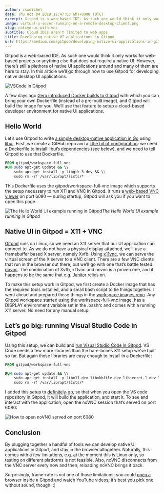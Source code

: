 ```yaml
---
author: csweichel
date: Thu Oct 04 2018 12:47:53 GMT+0000 (UTC)
excerpt: Gitpod is a web-based IDE. As such one would think it only works for web-based projects or anything else that does not require a native UI
image: virtual-x-sever-running-on-a-remote-desktop-client.png
slug: native-ui-with-vnc
subtitle: Cloud IDEs aren't limited to web apps
title: Developing native UI applications in Gitpod
url: https://medium.com/gitpod/developing-native-ui-applications-in-gitpod-15af2967c24e
---
```


<script context="module">
  export const prerender = true;
</script>

Gitpod is a web-based IDE. As such one would think it only works for web-based projects or anything else that does not require a native UI. However, there’s still a plethora of native UI applications around and many of them are here to stay. In this article we’ll go through how to use Gitpod for developing native desktop UI applications.

![VSCode in Gitpod](../../../static/images/blog/native-ui-with-vnc/virtual-x-sever-running-on-a-remote-desktop-client.png)

A few days ago [Gero introduced Docker builds to Gitpod](/blog/docker-in-gitpod) with which you can bring your own Dockerfile (instead of a pre-built image), and Gitpod will build the image for you. We’ll use that feature to setup a cloud-based developer environment for native UI applications.

## Hello World

Let’s use Gitpod to write <a class="no-nowrap" href="https://github.com/csweichel/gitpod-hello-ui-demo">a simple desktop-native application in Go</a> using [libui](https://github.com/andlabs/libui). First, we create a GitHub repo and a [little bit of configuration](https://github.com/csweichel/gitpod-hello-ui-demo/commit/fea580735c09fa704531a810e8ec7ca6a5c03a88): we need a Dockerfile to install libui’s dependencies (see below), and we need to tell Gitpod to use that Dockerfile.

```dockerfile
FROM gitpod/workspace-full-vnc
RUN sudo apt-get update && \\
    sudo apt-get install -y libgtk-3-dev && \\
    sudo rm -rf /var/lib/apt/lists/*
```

This Dockerfile uses the gitpod/workspace-full-vnc image which supports the setup necessary to run X11 and VNC in Gitpod. It runs a [web-based VNC viewer](https://novnc.com) on port 6080 — during startup, Gitpod will ask you if you want to open this page.

![The Hello World UI example running in Gitpod](https://cdn-images-1.medium.com/max/6720/1*8xUjJfd3pV0QXyK-ytyhwA.png)_The Hello World UI example running in Gitpod_

## Native UI in Gitpod = X11 + VNC

[Gitpod](https://gitpod.io/) runs on Linux, so we need an X11 server that our UI application can connect to. As we do not have a physical display attached, we’ll use a framebuffer based X server, namely Xvfb. Using [x11vnc](http://www.karlrunge.com/x11vnc/), we can serve the virtual screen of the X server to a VNC client. There are a few VNC clients that run in the browser out there, but we’ll go with one that’s battle tested: [novnc](https://novnc.com/info.html). The combination of Xvfb, x11vnc and novnc is a proven one, and it happens to be the same that e.g. [Janitor](https://janitor.technology/) relies on.

To make this setup work in Gitpod, we first create a Docker image that has the required tools installed, and a small bash script to tie things together. I went ahead and prepared those things in the [workspace images repo](https://github.com/gitpod-io/workspace-images/blob/d43c719bb2ff7b6849c0456fe21e3ca06c20168f/chunks/tool-vnc/Dockerfile#L2). Any Gitpod workspace started using the workspace-full-vnc image, has a DISPLAY environment variable set in the .bashrc and comes with a running X11 server. No need for any manual setup.

## Let’s go big: running Visual Studio Code in Gitpod

Using this setup, we can build and [run Visual Studio Code in Gitpod](https://gitpod.io/#github.com/microsoft/vscode). VS Code needs a few more libraries than the bare-bones X11 setup we’ve built so far. But again those libraries are easy enough to install in a Dockerfile:

```dockerfile
FROM gitpod/workspace-full-vnc

RUN sudo apt-get update && \\
    sudo apt-get install -y libx11-dev libxkbfile-dev libsecret-1-dev libgconf2–4 libnss3 && \\
    sudo rm -rf /var/lib/apt/lists/*
```

I added this setup to [definitely-gp](https://github.com/gitpod-io/definitely-gp/tree/master/vscode), so that when you open the VS code repository in Gitpod, it will build the application, and start it. To see and interact with the application, open the noVNC session that’s served on port 6080:

![How to open noVNC served on port 6080](https://cdn-images-1.medium.com/max/2000/1*-yHSkPGNR6Vs07MjLKQAUA.gif)

## Conclusion

By plugging together a handful of tools we can develop native UI applications in Gitpod, and stay in the browser altogether. Naturally, this comes with a few limitations, e.g. at the moment this is Linux only, so testing on different platforms is not feasible. Also, noVNC disconnects from the VNC server every now and then; reloading noVNC brings it back.

Surprisingly, frame-rate is not one of those limitations: you could [open a browser inside a Gitpod](https://gitpod.io/#https://github.com/csweichel/gitpod-browser-demo) and watch YouTube videos; it’s best you pick one without sound, though. :)
